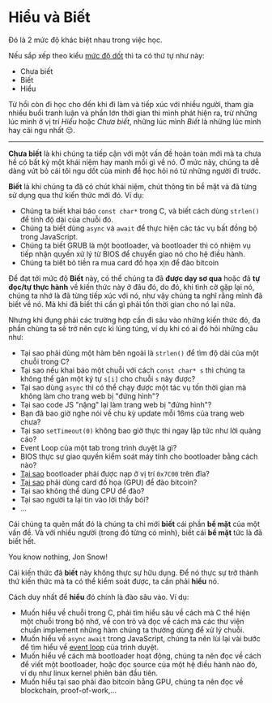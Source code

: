 # Hiểu và Biết

Đó là 2 mức độ khác biệt nhau trong việc học.

Nếu sắp xếp theo kiểu [mức độ dốt](http://www.procul.org/blog/2005/09/01/nnm-m%E1%BB%A9c-ngu-d%E1%BB%91t/) thì ta có thứ tự như này:

- Chưa biết
- Biết
- Hiểu

Từ hồi còn đi học cho đến khi đi làm và tiếp xúc với nhiều người, tham gia nhiều buổi tranh luận và phần lớn thời gian thì mình phát hiện ra, trừ những lúc mình ở vị trí _Hiểu_ hoặc _Chưa biết_, những lúc mình _Biết_ là những lúc mình hay cãi ngu nhất :pensive:.

---

**Chưa biết** là khi chúng ta tiếp cận với một vấn đề hoàn toàn mới mà ta chưa hề có bất kỳ một khái niệm hay manh mối gì về nó. Ở mức này, chúng ta dễ dàng vứt bỏ cái tôi ngu dốt của mình để học hỏi nó từ những người đi trước.

**Biết** là khi chúng ta đã có chút khái niệm, chút thông tin bề mặt và đã từng sử dụng qua thứ kiến thức mới đó. Ví dụ:

- Chúng ta biết khai báo `const char*` trong C, và biết cách dùng `strlen()` để tính độ dài của chuỗi đó. 
- Chúng ta biết dùng `async` và `await` để thực hiện các tác vụ bất đồng bộ trong JavaScript.
- Chúng ta biết GRUB là một bootloader, và bootloader thì có nhiệm vụ tiếp nhận quyền xử lý từ BIOS để chuyển giao nó cho hệ điều hành.
- Chúng ta biết bỏ tiền ra mua card đồ họa xịn để đào bitcoin

Để đạt tới mức độ **Biết** này, có thể chúng ta đã **được dạy sơ qua** hoặc đã **tự đọc/tự thực hành** về kiến thức này ở đâu đó, do đó, khi tình cờ gặp lại nó, chúng ta nhớ là đã từng tiếp xúc với nó, như vậy chúng ta nghĩ rằng mình đã biết về nó. Mà khi đã biết thì cần gì phải tốn thời gian cho nó lại nữa.

Nhưng khi đụng phải các trường hợp cần đi sâu vào những kiến thức đó, đa phần chùng ta sẽ trở nên cực kì lúng túng, ví dụ khi có ai đó hỏi những câu như:

- Tại sao phải dùng một hàm bên ngoài là `strlen()` để tìm độ dài của một chuỗi trong C?
- Tại sao nếu khai báo một chuỗi với cách `const char* s` thì chúng ta không thể gán một ký tự `s[i]` cho chuỗi `s` này được?
- Tại sao dùng `async` thì có thể chạy được một tác vụ tốn thời gian mà không làm cho trang web bị "đứng hình"?
- Tại sao code JS "nặng" lại làm trang web bị "đứng hình"?
- Bạn đã bao giờ nghe nói về chu kỳ update mỗi 16ms của trang web chưa?
- Tại sao `setTimeout(0)` không bao giờ thực thi ngay lập tức như lời quảng cáo?
- Event Loop của một tab trong trình duyệt là gì?
- BIOS thực sự giao quyền kiểm soát máy tính cho bootloader bằng cách nào?
- [Tại sao](http://archive.is/LzjcV) bootloader phải được nạp ở vị trí `0x7C00` trên đĩa?
- [Tại sao](https://thefullsnack.com/posts/nhan-ma-tran-2.html) phải dùng card đồ họa (GPU) để đào bitcoin?
- Tại sao không thể dùng CPU để đào?
- Tại sao người ta lại tin vào lời thầy bói?
- ...

Cái chúng ta quên mất đó là chúng ta chỉ mới **biết** cái phần **bề mặt** của một vấn đề. Và với nhiều người (trong đó từng có mình), biết cái **bề mặt** tức là đã biết hết.

You know nothing, Jon Snow!

Cái kiến thức đã **biết** này không thực sự hữu dụng. Để nó thực sự trở thành thứ kiến thức mà ta có thể kiểm soát được, ta cần phải **hiểu** nó.

Cách duy nhất để **hiểu** đó chính là đào sâu vào. Ví dụ:

- Muốn hiểu về chuỗi trong C, phải tìm hiểu sâu về cách mà C thể hiện một chuỗi trong bộ nhớ, về con trỏ và đọc về cách mà các thư viện chuẩn implement những hàm chúng ta thường dùng để xử lý chuỗi.
- Muốn hiểu về `async` `await` trong JavaScript, chúng ta nên lùi lại vài bước để tìm hiểu về [event loop](http://exploringjs.com/es6/ch_async.html) của trình duyệt.
- Muốn hiểu về cách mà bootloader hoạt động, chúng ta nên đọc về cách để viết một bootloader, hoặc đọc source của một hệ điều hành nào đó, ví dụ như linux kernel phiên bản đầu tiên. 
- Muốn hiểu tại sao phải đào bitcoin bằng GPU, chúng ta nên đọc về blockchain, proof-of-work,...

